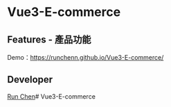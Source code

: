 # Vue3-E-commerce

## Features - 產品功能

Demo：https://runchenn.github.io/Vue3-E-commerce/

## Developer

[Run Chen](https://github.com/RunChenn)# Vue3-E-commerce

